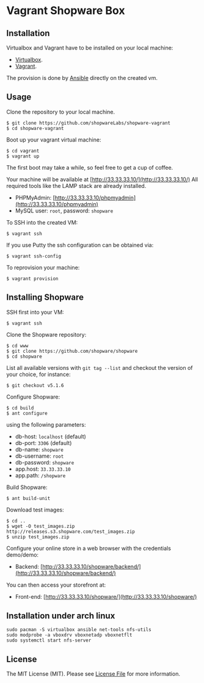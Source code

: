 Vagrant Shopware Box
====================

## Installation

Virtualbox and Vagrant have to be installed on your local machine:

 - [Virtualbox](https://www.virtualbox.org/wiki/Downloads).
 - [Vagrant](https://www.vagrantup.com/downloads).

The provision is done by [Ansible](http://www.ansibleworks.com/docs/) directly on the created vm.

## Usage

Clone the repository to your local machine.

    $ git clone https://github.com/shopwareLabs/shopware-vagrant
    $ cd shopware-vagrant

Boot up your vagrant virtual machine:

    $ cd vagrant
    $ vagrant up

The first boot may take a while, so feel free to get a cup of coffee.

Your machine will be available at [http://33.33.33.10/](http://33.33.33.10/)
All required tools like the LAMP stack are already installed.

- PHPMyAdmin: [http://33.33.33.10/phpmyadmin](http://33.33.33.10/phpmyadmin)
- MySQL user: `root`, password: `shopware`

To SSH into the created VM:

    $ vagrant ssh

If you use Putty the ssh configuration can be obtained via:

    $ vagrant ssh-config

To reprovision your machine:

    $ vagrant provision

## Installing Shopware

SSH first into your VM:

    $ vagrant ssh

Clone the Shopware repository:

    $ cd www
    $ git clone https://github.com/shopware/shopware
    $ cd shopware

List all available versions with `git tag --list` and checkout the version of your choice, for instance:

    $ git checkout v5.1.6

Configure Shopware:

    $ cd build
    $ ant configure

using the following parameters:

- db-host: `localhost` (default)
- db-port: `3306` (default)
- db-name: `shopware`
- db-username: `root`
- db-password: `shopware`
- app.host: `33.33.33.10`
- app.path: `/shopware`

Build Shopware:

    $ ant build-unit

Download test images:

    $ cd ..
    $ wget -O test_images.zip http://releases.s3.shopware.com/test_images.zip
    $ unzip test_images.zip

Configure your online store in a web browser with the credentials demo/demo:

- Backend: [http://33.33.33.10/shopware/backend/](http://33.33.33.10/shopware/backend/)

You can then access your storefront at:

- Front-end: [http://33.33.33.10/shopware/](http://33.33.33.10/shopware/)

## Installation under arch linux

    sudo pacman -S virtualbox ansible net-tools nfs-utils
    sudo modprobe -a vboxdrv vboxnetadp vboxnetflt
    sudo systemctl start nfs-server

## License

The MIT License (MIT). Please see [License File](LICENSE) for more information.
